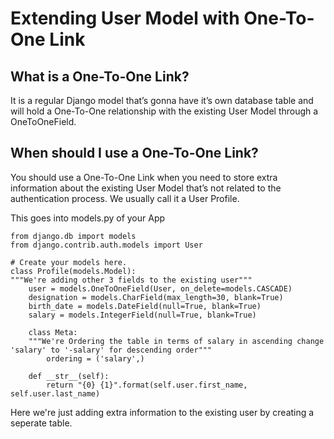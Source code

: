 # Extending User Model with One-To-One Link

## What is a One-To-One Link?

It is a regular Django model that’s gonna have it’s own database table and will hold a One-To-One relationship with the existing User Model through a OneToOneField.

## When should I use a One-To-One Link?

You should use a One-To-One Link when you need to store extra information about the existing User Model that’s not related to the authentication process. We usually call it a User Profile.

This goes into models.py of your App

```
from django.db import models
from django.contrib.auth.models import User

# Create your models here.
class Profile(models.Model):
"""We're adding other 3 fields to the existing user"""
    user = models.OneToOneField(User, on_delete=models.CASCADE)
    designation = models.CharField(max_length=30, blank=True)
    birth_date = models.DateField(null=True, blank=True)
    salary = models.IntegerField(null=True, blank=True)

    class Meta:
    """We're Ordering the table in terms of salary in ascending change 'salary' to '-salary' for descending order"""
        ordering = ('salary',)

    def __str__(self):
        return "{0} {1}".format(self.user.first_name, self.user.last_name)
```

Here we're just adding extra information to the existing user by creating a seperate table.

